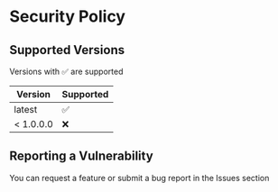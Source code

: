 # Security Policy

## Supported Versions

Versions with :white_check_mark: are supported

| Version   | Supported          |
|-----------|--------------------|
| latest    | :white_check_mark: |
| < 1.0.0.0 | :x:                |

## Reporting a Vulnerability

You can request a feature or submit a bug report in the Issues section
